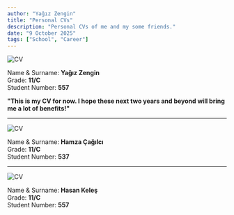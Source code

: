 ```yaml
---
author: "Yağız Zengin"
title: "Personal CVs"
description: "Personal CVs of me and my some friends."
date: "9 October 2025"
tags: ["School", "Career"]
---
```


![CV](/content/pictures/my-personal-cv.jpg)

Name & Surname: **Yağız Zengin**\
Grade: **11/C**\
Student Number: **557**

**"This is my CV for now. I hope these next two years and beyond will bring me a lot of benefits!"**

---

![CV](/content/pictures/personal-cv-2.jpg)

Name & Surname: **Hamza Çağılcı**\
Grade: **11/C**\
Student Number: **537**

---

![CV](/content/pictures/personal-cv-3.jpg)

Name & Surname: **Hasan Keleş**\
Grade: **11/C**\
Student Number: **557**
